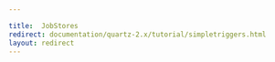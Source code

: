 ```yaml
---

title:  JobStores
redirect: documentation/quartz-2.x/tutorial/simpletriggers.html
layout: redirect
---
```

